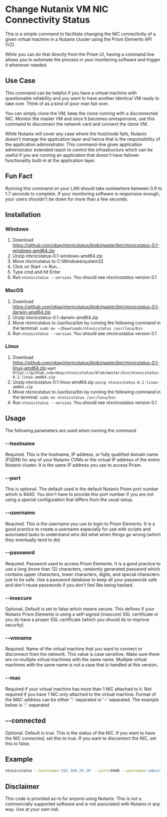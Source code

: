 # Change Nutanix VM NIC Connectivity Status

This is a simple command to facilitate changing the NIC connectivity of a given virtual machine in a Nutanix cluster using the Prism Elements API (V2).

While you can do that directly from the Prism UI, having a command line allows you to automate the process in your monitoring software and trigger it whenever needed.

## Use Case

This command can be helpful if you have a virtual machine with questionable reliability and you want to have another identical VM ready to take over. Think of as a kind of poor man fail-over.

You can simply clone the VM, keep the clone running with a disconnected NIC. Monitor the master VM and once it becomes unresponsive, use this command to disconnect the network card and connect the clone VM.

While Nutanix will cover any case where the host/node fails, Nutanix doesn't manage the application layer and hence that is the responsibility of the application administrator. This command-line gives application administrator extended reach to control the infrastructure which can be useful if you are running an application that doesn't have failover functionality built-in at the application layer.

## Fun Fact

Running this command on your LAN should take somewhere between 0.9 to 1.7 seconds to complete. If your monitoring software is responsive enough, your users shouldn't be down for more than a few seconds.

## Installation

### Windows

1. Download https://github.com/obay/ntxnicstatus/blob/master/bin/ntxnicstatus-0.1-windows-amd64.zip
2. Unzip ntxnicstatus-0.1-windows-amd64.zip
3. Move ntxnicstatus to C:\Windows\system32
4. Click on Start --> Run...
5. Type cmd and hit Enter
6. Run `ntxnicstatus --version`. You should see
   ntxnicsstatus version 0.1

### MacOS

1. Download https://github.com/obay/ntxnicstatus/blob/master/bin/ntxnicstatus-0.1-darwin-amd64.zip
2. Unzip ntxnicstatus-0.1-darwin-amd64.zip
3. Move ntxnicstatus to /usr/loca/bin by running the following command in the terminal:
   `sudo mv ~/Downloads/ntxnicstatus /usr/loca/bin`
4. Run `ntxnicstatus --version`. You should see
   ntxnicsstatus version 0.1

### Linux

1. Download https://github.com/obay/ntxnicstatus/blob/master/bin/ntxnicstatus-0.1-linux-amd64.zip
   `wget https://github.com/obay/ntxnicstatus/blob/master/bin/ntxnicstatus-0.1-linux-amd64.zip`
2. Unzip ntxnicstatus-0.1-linux-amd64.zip
   `unzip ntxnicstatus-0.1-linux-amd64.zip`
3. Move ntxnicstatus to /usr/loca/bin by running the following command in the terminal:
   `sudo mv ntxnicstatus /usr/loca/bin`
4. Run `ntxnicstatus --version`. You should see
   ntxnicsstatus version 0.1

## Usage

The following parameters are used when running the command

### --hostname

Required. This is the hostname, IP address, or fully qualified domain name (FQDN) for any of your Nutanix CVMs or the virtual IP address of the entire Nutanix cluster. It is the same IP address you use to access Prism.

### --port

This is optional. The default used is the default Nutanix Prism port number which is 9440. You don't have to provide this port number if you are not using a special configuration that differs from the usual setup.

### --username

Required. This is the username you use to login to Prism Elements. It is a good practice to create a username especially for use with scripts and automated tasks to understand who did what when things go wrong (which they eventually tend to do)

### --password

Required. Password used to access Prism Elements. It is a good practice to use a long (more than 12) characters, randomly generated password which contains upper characters, lower characters, digits, and special characters just to be safe. Use a password database to keep all your passwords safe and don't reuse passwords if you don't feel like being hacked.

### --insecure

Optional. Default is set to false which means secure. This defines if your Nutanix Prism Elements is using a self-signed (insecure) SSL certificate or you do have a proper SSL certificate (which you should do to improve security).

### --vmname

Required. Name of the virtual machine that you want to connect or disconnect from the network. This value is case sensitive. Make sure there are no multiple virtual machines with the same name. Multiple virtual machines with the same name is not a case that is handled at this version.

### --mac

Required if your virtual machine has more than 1 NIC attached to it. Not required if you have 1 NIC only attached to the virtual machine. Format of the MAC address can be either ':' separated or '-' separated. The example below is ':' separated

## --connected

Optional. Default is true. This is the status of the NIC. If you want to have the NIC connected, set this to true. If you want to disconnect the NIC, set this to false.



## Example

```bash
ntxnicstatus --hostname='192.168.20.20' --port=9440 --username='admin' --password='supersecret' --insecure=false --vmname='Windows VM test' --mac='50:6b:8d:57:a3:81' --connected=false
```



## Disclaimer

This code is provided as-is for anyone using Nutanix. This is not a commercially supported software and is not associated with Nutanix in any way. Use at your own risk.

